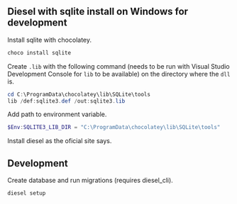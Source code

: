 ## Diesel with sqlite install on Windows for development

Install sqlite with chocolatey.

```powershell
choco install sqlite
```

Create `.lib` with the following command (needs to be run with Visual Studio Development Console for `lib` to be available) on the directory where the `dll` is.

```powershell
cd C:\ProgramData\chocolatey\lib\SQLite\tools
lib /def:sqlite3.def /out:sqlite3.lib
```

Add path to environment variable.

```powershell
$Env:SQLITE3_LIB_DIR = "C:\ProgramData\chocolatey\lib\SQLite\tools"
```

Install diesel as the oficial site says.

## Development

Create database and run migrations (requires diesel_cli).

```bash
diesel setup
```
